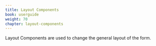 ```yaml
---
title: Layout Components
book: userguide
weight: 70
chapter: layout-components
---
```

Layout Components are used to change the general layout of the form.

